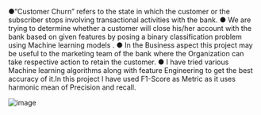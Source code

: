●“Customer Churn” refers to the state in which the customer or the
subscriber stops involving transactional activities with the bank.
● We are trying to determine whether a customer will close his/her account
with the bank based on given features by posing a binary classification
problem using Machine learning
models .
● In the Business aspect this project may be useful to the marketing team
of the bank where the Organization can take respective action to retain
the customer.
● I have tried various Machine learning algorithms along with feature Engineering to get the best accuracy of it.In this project I have used F1-Score as Metric as it uses harmonic mean of Precision and recall.

![image](https://user-images.githubusercontent.com/64630755/148063781-3fda4407-e0ae-42e9-8f2c-a7731ba298a8.png)



